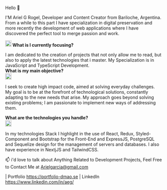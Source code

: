 Hello 👋

I'M Ariel G Rogel, Developer and Content Creator from Bariloche, Argentina. From a while to this part I have specialization in digital preservation and more recently the development of web applications where I have discovered the perfect tool to merge passion and work. <br>

<b> <img src= "https://github.com/aricoins/aricoins/assets/95644790/1A09039D-2980-4295-9D40-E95608F7878B" Width = "20" Height = "20"> What is I currently focusing? </b> <br>



I am dedicated to the creation of projects that not only allow me to read, but also to apply the latest technologies that i master. My Specialization is in JavaScript and TypeScript Development. <br>
<b> What is my main objective? </b> <br>
<img src= "https://github.com/aricoins/aricoins/assets/95644790/055c869E" Width = "20" Height = "20">


I seek to create high impact code, aimed at solving everyday challenges. My goal is to be at the forefront of technological solutions, constantly adapting to the new needs that arise. My approach goes beyond solving existing problems; I am passionate to implement new ways of addressing them.

<b> What are the technologies you handle? </b> <br>
<IMG SRC = "https://github.com/aricoins/aricoins/assets/95644790/aa5b04cf-f6fc-406d-93c1-4a65f14a1b" Width = "20" Height = "20" >

In my technologies Stack I highlight in the use of React, Redux, Styled-Component and Bootstrap for the Front-End and ExpressJS, PostgreSQL and Sequelize design for the management of servers and databases. I also have experience in NextjJS and TailwindCSS.

📫 i'd love to talk about Anything Related to Development Projects, Feel Free to Contact Me at Arielgarcia@gmail.com

| Portfolio https://portfolio-dmao.se
| LinkedIn https://www.linkedin.com/in/aeg/
